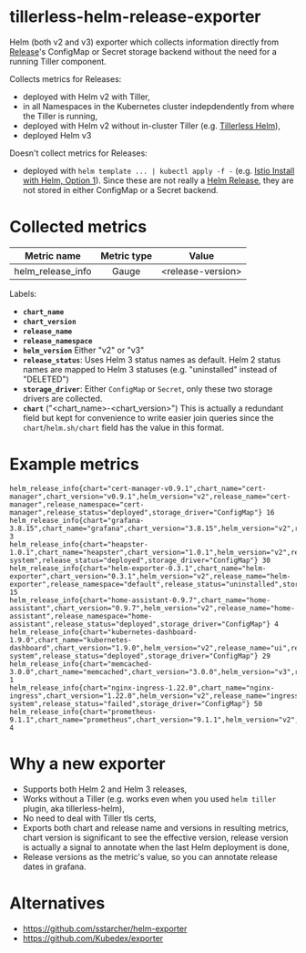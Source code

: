 # tillerless-helm-release-exporter
Helm (both v2 and v3) exporter which collects information directly from [Release](https://helm.sh/docs/glossary/#release)'s ConfigMap or Secret storage backend without the need for a running Tiller component.

Collects metrics for Releases:
* deployed with Helm v2 with Tiller,
* in all Namespaces in the Kubernetes cluster indepdendently from where the Tiller is running,
* deployed with Helm v2 without in-cluster Tiller (e.g. [Tillerless Helm](https://github.com/rimusz/helm-tiller)),
* deployed Helm v3

Doesn't collect metrics for Releases:
* deployed with `helm template ... | kubectl apply -f -` (e.g. [Istio Install with Helm, Option 1](https://istio.io/docs/setup/install/helm/#option-1-install-with-helm-via-helm-template)). Since these are not really a [Helm Release](https://helm.sh/docs/glossary/#release), they are not stored in either ConfigMap or a Secret backend.

# Collected metrics
| Metric name| Metric type | Value |
|:---:|:---:|:---:|
| helm_release_info | Gauge | &lt;release-version&gt; |

Labels:
* **`chart_name`**
* **`chart_version`**
* **`release_name`**
* **`release_namespace`**
* **`helm_version`** Either "v2" or "v3"
* **`release_status`**: Uses Helm 3 status names as default. Helm 2 status names are mapped to Helm 3 statuses (e.g. "uninstalled" instead of "DELETED")
* **`storage_driver`**: Either `ConfigMap` or `Secret`, only these two storage drivers are collected.
* **`chart`** ("&lt;chart_name&gt;-&lt;chart_version&gt;") This is actually a redundant field but kept for convenience to write easier join queries since the `chart`/`helm.sh/chart` field has the value in this format.

# Example metrics
```
helm_release_info{chart="cert-manager-v0.9.1",chart_name="cert-manager",chart_version="v0.9.1",helm_version="v2",release_name="cert-manager",release_namespace="cert-manager",release_status="deployed",storage_driver="ConfigMap"} 16
helm_release_info{chart="grafana-3.8.15",chart_name="grafana",chart_version="3.8.15",helm_version="v2",release_name="grafana",release_namespace="prom",release_status="deployed",storage_driver="ConfigMap"} 3
helm_release_info{chart="heapster-1.0.1",chart_name="heapster",chart_version="1.0.1",helm_version="v2",release_name="heapster",release_namespace="kube-system",release_status="deployed",storage_driver="ConfigMap"} 30
helm_release_info{chart="helm-exporter-0.3.1",chart_name="helm-exporter",chart_version="0.3.1",helm_version="v2",release_name="helm-exporter",release_namespace="default",release_status="uninstalled",storage_driver="ConfigMap"} 15
helm_release_info{chart="home-assistant-0.9.7",chart_name="home-assistant",chart_version="0.9.7",helm_version="v2",release_name="home-assistant",release_namespace="home-assistant",release_status="deployed",storage_driver="ConfigMap"} 4
helm_release_info{chart="kubernetes-dashboard-1.9.0",chart_name="kubernetes-dashboard",chart_version="1.9.0",helm_version="v2",release_name="ui",release_namespace="kube-system",release_status="deployed",storage_driver="ConfigMap"} 29
helm_release_info{chart="memcached-3.0.0",chart_name="memcached",chart_version="3.0.0",helm_version="v3",release_name="memc",release_namespace="test",release_status="deployed",storage_driver="Secret"} 1
helm_release_info{chart="nginx-ingress-1.22.0",chart_name="nginx-ingress",chart_version="1.22.0",helm_version="v2",release_name="ingress",release_namespace="kube-system",release_status="failed",storage_driver="ConfigMap"} 50
helm_release_info{chart="prometheus-9.1.1",chart_name="prometheus",chart_version="9.1.1",helm_version="v2",release_name="prometheus",release_namespace="prom",release_status="deployed",storage_driver="ConfigMap"} 4
```

# Why a new exporter
* Supports both Helm 2 and Helm 3 releases,
* Works without a Tiller (e.g. works even when you used `helm tiller` plugin, aka tillerless-helm),
* No need to deal with Tiller tls certs,
* Exports both chart and release name and versions in resulting metrics, chart version is significant to see the effective version, release version is actually a signal to annotate when the last Helm deployment is done,
* Release versions as the metric's value, so you can annotate release dates in grafana.

# Alternatives
* https://github.com/sstarcher/helm-exporter
* https://github.com/Kubedex/exporter
